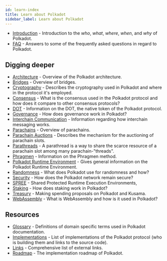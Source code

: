 ```yaml
---
id: learn-index
title: Learn about Polkadot
sidebar_label: Learn about Polkadot
---
```


- [Introduction](learn-introduction) - Introduction to the *who*, *what*, *where*, *when*, and *why* of Polkadot.
- [FAQ](learn-faq) - Answers to some of the frequently asked questions in regard to Polkadot.

## Digging deeper

- [Architecture](learn-architecture) - Overview of the Polkadot architecture.
- [Bridges](learn-bridges) - Overview of bridges.
- [Cryptography](learn-cryptography) - Describes the cryptography used in Polkadot and where in the protocol it's employed.
- [Consensus](learn-consensus) - What is the consensus used in the Polkadot protocol and how does it compare to other consensus protocols?
- [DOT](learn-DOT) - Information on the DOT, the native token of the Polkadot protocol.
- [Governance](learn-governance) - How does governance work in Polkadot?
- [Interchain Communication](learn-interchain) - Information regarding how interchain messaging works.
- [Parachains](learn-parachains) - Overview of parachains.
- [Parachain Auctions](learn-auction) - Describes the mechanism for the auctioning of parachain slots.
- [Parathreads](learn-parathreads) - A parathread is a way to share the scarce resource of a parachain slot among many parachain-"threads".
- [Phragmen](learn-phragmen) - Information on the Phragmen method.
- [Polkadot Runtime Environment](learn-PRE) - Gives general information on the Polkadot Runtime Environment.
- [Randomness](learn-randomness) - What does Polkadot use for randomness and how?
- [Security](learn-security) - How does the Polkadot network remain secure?
- [SPREE](learn-spree) - Shared Protected Runtime Execution Environments,
- [Staking](learn-staking) - How does staking work in Polkadot?
- [Treasury](learn-treasury) - Making spending proposals on Polkadot and Kusama.
- [WebAssembly](learn-wasm) - What is WebAssembly and how is it used in Polkadot?

## Resources

- [Glossary](glossary) - Definitions of domain specific terms used in Polkadot documentation.
- [Implementations](learn-implementations) - List of implementations of the Polkadot protocol (who is building them and links to the source code).
- [Links](learn-relevant-links) - Comprehensive list of external links.
- [Roadmap](learn-roadmap) - The implementation roadmap of Polkadot.